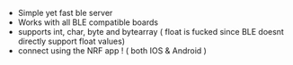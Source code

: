 - Simple yet fast ble server
- Works with all BLE compatible boards
- supports int, char, byte and bytearray ( float is fucked since BLE doesnt directly support float values)
- connect using the NRF app ! ( both IOS & Android )
